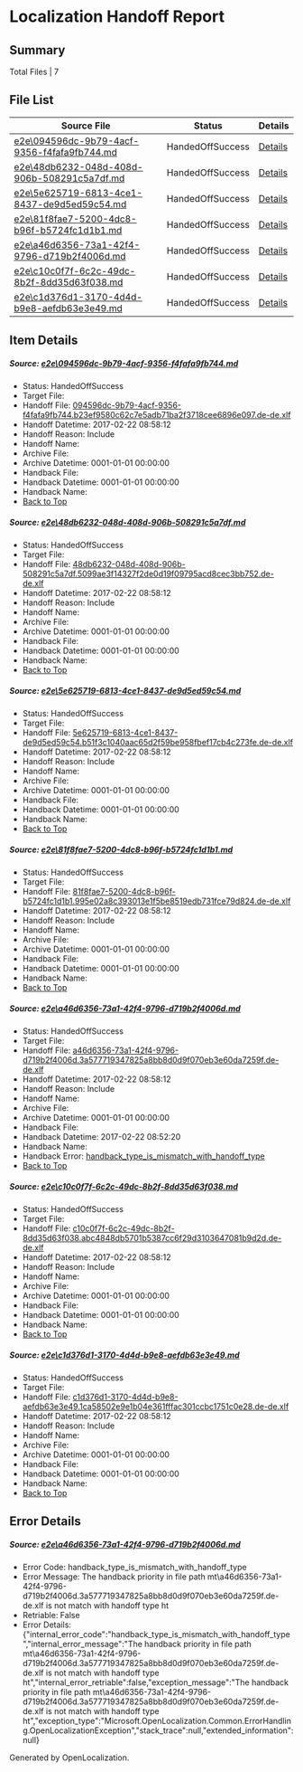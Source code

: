 # <a name='report-top'></a> Localization Handoff Report

## Summary
 Total Files | 7

## File List
 Source File | Status | Details 
 ----------- | ------ | ------- 
 [e2e\094596dc-9b79-4acf-9356-f4fafa9fb744.md](https://github.com/OpenLocalizationTestOrg/ol-test4/blob/b27e1cbec78a759b5fceaa1007676eea135c81ab/e2e/094596dc-9b79-4acf-9356-f4fafa9fb744.md) | HandedOffSuccess | [Details](#caa61a82e89ba8c7a4903178d92dd768fd17f5b21)
 [e2e\48db6232-048d-408d-906b-508291c5a7df.md](https://github.com/OpenLocalizationTestOrg/ol-test4/blob/d287ce2ef4d150477596cfa1ca5e6e8ee6a877f8/e2e/48db6232-048d-408d-906b-508291c5a7df.md) | HandedOffSuccess | [Details](#26c28c3f348e7fedef3676d136aed4c23ea8c2ab3)
 [e2e\5e625719-6813-4ce1-8437-de9d5ed59c54.md](https://github.com/OpenLocalizationTestOrg/ol-test4/blob/b0c8f183f3eb13fe8117d23a8729996141fa3749/e2e/5e625719-6813-4ce1-8437-de9d5ed59c54.md) | HandedOffSuccess | [Details](#bbd3cfc8561f24dcff68a8aeca2b06451c35d2ec4)
 [e2e\81f8fae7-5200-4dc8-b96f-b5724fc1d1b1.md](https://github.com/OpenLocalizationTestOrg/ol-test4/blob/b89a9c1ec173839826b2d1286e9e70368d9559be/e2e/81f8fae7-5200-4dc8-b96f-b5724fc1d1b1.md) | HandedOffSuccess | [Details](#d84b4648e9a5312353bb0d1e70d3c331f273fc9e7)
 [e2e\a46d6356-73a1-42f4-9796-d719b2f4006d.md](https://github.com/OpenLocalizationTestOrg/ol-test4/blob/6964c8429eb3b8bd23ec42aecf9432a67b79b331/e2e/a46d6356-73a1-42f4-9796-d719b2f4006d.md) | HandedOffSuccess | [Details](#7dd79368e72e54fc9dc729ea1a388693789fac018)
 [e2e\c10c0f7f-6c2c-49dc-8b2f-8dd35d63f038.md](https://github.com/OpenLocalizationTestOrg/ol-test4/blob/4fe3ce2adca7e9d7c6715019122118a4c0ed1e49/e2e/c10c0f7f-6c2c-49dc-8b2f-8dd35d63f038.md) | HandedOffSuccess | [Details](#dc1c6308dd86e32814a38492b96ccb8a74b182129)
 [e2e\c1d376d1-3170-4d4d-b9e8-aefdb63e3e49.md](https://github.com/OpenLocalizationTestOrg/ol-test4/blob/b5bd2e149211b310096c498640091266992c9fcb/e2e/c1d376d1-3170-4d4d-b9e8-aefdb63e3e49.md) | HandedOffSuccess | [Details](#21f21e184c5275b7b4642e6baca94f0bfbb13a9810)

## Item Details
##### <a name='caa61a82e89ba8c7a4903178d92dd768fd17f5b21'></a> Source: [e2e\094596dc-9b79-4acf-9356-f4fafa9fb744.md](https://github.com/OpenLocalizationTestOrg/ol-test4/blob/b27e1cbec78a759b5fceaa1007676eea135c81ab/e2e/094596dc-9b79-4acf-9356-f4fafa9fb744.md)
* Status: HandedOffSuccess
* Target File: 
* Handoff File: [094596dc-9b79-4acf-9356-f4fafa9fb744.b23ef9580c62c7e5adb71ba2f3718cee6896e097.de-de.xlf](https://github.com/OpenLocalizationTestOrg/ol-test4-handoff/blob/be06fa76e507f426ec46ea20db38743f4c6261f6/ol-handoff/OpenLocalizationTestOrg/ol-test4-dede/xinjiang/ht/094596dc-9b79-4acf-9356-f4fafa9fb744.b23ef9580c62c7e5adb71ba2f3718cee6896e097.de-de.xlf)
* Handoff Datetime: 2017-02-22 08:58:12
* Handoff Reason: Include
* Handoff Name: 
* Archive File: 
* Archive Datetime: 0001-01-01 00:00:00
* Handback File: 
* Handback Datetime: 0001-01-01 00:00:00
* Handback Name: 
* [Back to Top](#report-top)

##### <a name='26c28c3f348e7fedef3676d136aed4c23ea8c2ab3'></a> Source: [e2e\48db6232-048d-408d-906b-508291c5a7df.md](https://github.com/OpenLocalizationTestOrg/ol-test4/blob/d287ce2ef4d150477596cfa1ca5e6e8ee6a877f8/e2e/48db6232-048d-408d-906b-508291c5a7df.md)
* Status: HandedOffSuccess
* Target File: 
* Handoff File: [48db6232-048d-408d-906b-508291c5a7df.5099ae3f14327f2de0d19f09795acd8cec3bb752.de-de.xlf](https://github.com/OpenLocalizationTestOrg/ol-test4-handoff/blob/be06fa76e507f426ec46ea20db38743f4c6261f6/ol-handoff/OpenLocalizationTestOrg/ol-test4-dede/xinjiang/ht/48db6232-048d-408d-906b-508291c5a7df.5099ae3f14327f2de0d19f09795acd8cec3bb752.de-de.xlf)
* Handoff Datetime: 2017-02-22 08:58:12
* Handoff Reason: Include
* Handoff Name: 
* Archive File: 
* Archive Datetime: 0001-01-01 00:00:00
* Handback File: 
* Handback Datetime: 0001-01-01 00:00:00
* Handback Name: 
* [Back to Top](#report-top)

##### <a name='bbd3cfc8561f24dcff68a8aeca2b06451c35d2ec4'></a> Source: [e2e\5e625719-6813-4ce1-8437-de9d5ed59c54.md](https://github.com/OpenLocalizationTestOrg/ol-test4/blob/b0c8f183f3eb13fe8117d23a8729996141fa3749/e2e/5e625719-6813-4ce1-8437-de9d5ed59c54.md)
* Status: HandedOffSuccess
* Target File: 
* Handoff File: [5e625719-6813-4ce1-8437-de9d5ed59c54.b51f3c1040aac65d2f59be958fbef17cb4c273fe.de-de.xlf](https://github.com/OpenLocalizationTestOrg/ol-test4-handoff/blob/be06fa76e507f426ec46ea20db38743f4c6261f6/ol-handoff/OpenLocalizationTestOrg/ol-test4-dede/xinjiang/ht/5e625719-6813-4ce1-8437-de9d5ed59c54.b51f3c1040aac65d2f59be958fbef17cb4c273fe.de-de.xlf)
* Handoff Datetime: 2017-02-22 08:58:12
* Handoff Reason: Include
* Handoff Name: 
* Archive File: 
* Archive Datetime: 0001-01-01 00:00:00
* Handback File: 
* Handback Datetime: 0001-01-01 00:00:00
* Handback Name: 
* [Back to Top](#report-top)

##### <a name='d84b4648e9a5312353bb0d1e70d3c331f273fc9e7'></a> Source: [e2e\81f8fae7-5200-4dc8-b96f-b5724fc1d1b1.md](https://github.com/OpenLocalizationTestOrg/ol-test4/blob/b89a9c1ec173839826b2d1286e9e70368d9559be/e2e/81f8fae7-5200-4dc8-b96f-b5724fc1d1b1.md)
* Status: HandedOffSuccess
* Target File: 
* Handoff File: [81f8fae7-5200-4dc8-b96f-b5724fc1d1b1.995e02a8c393013e1f5be8519edb731fce79d824.de-de.xlf](https://github.com/OpenLocalizationTestOrg/ol-test4-handoff/blob/be06fa76e507f426ec46ea20db38743f4c6261f6/ol-handoff/OpenLocalizationTestOrg/ol-test4-dede/xinjiang/ht/81f8fae7-5200-4dc8-b96f-b5724fc1d1b1.995e02a8c393013e1f5be8519edb731fce79d824.de-de.xlf)
* Handoff Datetime: 2017-02-22 08:58:12
* Handoff Reason: Include
* Handoff Name: 
* Archive File: 
* Archive Datetime: 0001-01-01 00:00:00
* Handback File: 
* Handback Datetime: 0001-01-01 00:00:00
* Handback Name: 
* [Back to Top](#report-top)

##### <a name='7dd79368e72e54fc9dc729ea1a388693789fac018'></a> Source: [e2e\a46d6356-73a1-42f4-9796-d719b2f4006d.md](https://github.com/OpenLocalizationTestOrg/ol-test4/blob/6964c8429eb3b8bd23ec42aecf9432a67b79b331/e2e/a46d6356-73a1-42f4-9796-d719b2f4006d.md)
* Status: HandedOffSuccess
* Target File: 
* Handoff File: [a46d6356-73a1-42f4-9796-d719b2f4006d.3a577719347825a8bb8d0d9f070eb3e60da7259f.de-de.xlf](https://github.com/OpenLocalizationTestOrg/ol-test4-handoff/blob/be06fa76e507f426ec46ea20db38743f4c6261f6/ol-handoff/OpenLocalizationTestOrg/ol-test4-dede/xinjiang/ht/a46d6356-73a1-42f4-9796-d719b2f4006d.3a577719347825a8bb8d0d9f070eb3e60da7259f.de-de.xlf)
* Handoff Datetime: 2017-02-22 08:58:12
* Handoff Reason: Include
* Handoff Name: 
* Archive File: 
* Archive Datetime: 0001-01-01 00:00:00
* Handback File: 
* Handback Datetime: 2017-02-22 08:52:20
* Handback Name: 
* Handback Error: [handback_type_is_mismatch_with_handoff_type](#7dd79368e72e54fc9dc729ea1a388693789fac018handback_type_is_mismatch_with_handoff_type)
* [Back to Top](#report-top)

##### <a name='dc1c6308dd86e32814a38492b96ccb8a74b182129'></a> Source: [e2e\c10c0f7f-6c2c-49dc-8b2f-8dd35d63f038.md](https://github.com/OpenLocalizationTestOrg/ol-test4/blob/4fe3ce2adca7e9d7c6715019122118a4c0ed1e49/e2e/c10c0f7f-6c2c-49dc-8b2f-8dd35d63f038.md)
* Status: HandedOffSuccess
* Target File: 
* Handoff File: [c10c0f7f-6c2c-49dc-8b2f-8dd35d63f038.abc4848db5701b5387cc6f29d3103647081b9d2d.de-de.xlf](https://github.com/OpenLocalizationTestOrg/ol-test4-handoff/blob/be06fa76e507f426ec46ea20db38743f4c6261f6/ol-handoff/OpenLocalizationTestOrg/ol-test4-dede/xinjiang/ht/c10c0f7f-6c2c-49dc-8b2f-8dd35d63f038.abc4848db5701b5387cc6f29d3103647081b9d2d.de-de.xlf)
* Handoff Datetime: 2017-02-22 08:58:12
* Handoff Reason: Include
* Handoff Name: 
* Archive File: 
* Archive Datetime: 0001-01-01 00:00:00
* Handback File: 
* Handback Datetime: 0001-01-01 00:00:00
* Handback Name: 
* [Back to Top](#report-top)

##### <a name='21f21e184c5275b7b4642e6baca94f0bfbb13a9810'></a> Source: [e2e\c1d376d1-3170-4d4d-b9e8-aefdb63e3e49.md](https://github.com/OpenLocalizationTestOrg/ol-test4/blob/b5bd2e149211b310096c498640091266992c9fcb/e2e/c1d376d1-3170-4d4d-b9e8-aefdb63e3e49.md)
* Status: HandedOffSuccess
* Target File: 
* Handoff File: [c1d376d1-3170-4d4d-b9e8-aefdb63e3e49.1ca58502e9e1b04e361fffac301ccbc1751c0e28.de-de.xlf](https://github.com/OpenLocalizationTestOrg/ol-test4-handoff/blob/be06fa76e507f426ec46ea20db38743f4c6261f6/ol-handoff/OpenLocalizationTestOrg/ol-test4-dede/xinjiang/ht/c1d376d1-3170-4d4d-b9e8-aefdb63e3e49.1ca58502e9e1b04e361fffac301ccbc1751c0e28.de-de.xlf)
* Handoff Datetime: 2017-02-22 08:58:12
* Handoff Reason: Include
* Handoff Name: 
* Archive File: 
* Archive Datetime: 0001-01-01 00:00:00
* Handback File: 
* Handback Datetime: 0001-01-01 00:00:00
* Handback Name: 
* [Back to Top](#report-top)


## Error Details
##### <a name='7dd79368e72e54fc9dc729ea1a388693789fac018handback_type_is_mismatch_with_handoff_type'></a> Source: [e2e\a46d6356-73a1-42f4-9796-d719b2f4006d.md](#7dd79368e72e54fc9dc729ea1a388693789fac018)
* Error Code: handback_type_is_mismatch_with_handoff_type
* Error Message: The handback priority in file path mt\a46d6356-73a1-42f4-9796-d719b2f4006d.3a577719347825a8bb8d0d9f070eb3e60da7259f.de-de.xlf is not match with handoff type ht
* Retriable: False
* Error Details: {"internal_error_code":"handback_type_is_mismatch_with_handoff_type","internal_error_message":"The handback priority in file path mt\\a46d6356-73a1-42f4-9796-d719b2f4006d.3a577719347825a8bb8d0d9f070eb3e60da7259f.de-de.xlf is not match with handoff type ht","internal_error_retriable":false,"exception_message":"The handback priority in file path mt\\a46d6356-73a1-42f4-9796-d719b2f4006d.3a577719347825a8bb8d0d9f070eb3e60da7259f.de-de.xlf is not match with handoff type ht","exception_type":"Microsoft.OpenLocalization.Common.ErrorHandling.OpenLocalizationException","stack_trace":null,"extended_information":null}


Generated by OpenLocalization.
